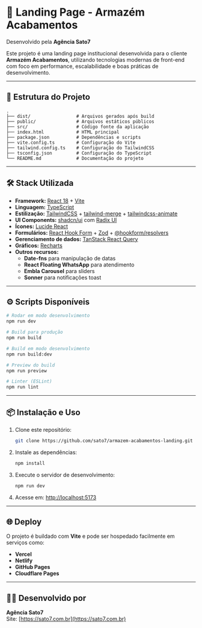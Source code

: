 # 🚀 Landing Page - Armazém Acabamentos  
Desenvolvido pela **Agência Sato7**  

Este projeto é uma landing page institucional desenvolvida para o cliente **Armazém Acabamentos**, utilizando tecnologias modernas de front-end com foco em performance, escalabilidade e boas práticas de desenvolvimento.

---

## 📂 Estrutura do Projeto  

```
.
├── dist/                 # Arquivos gerados após build
├── public/               # Arquivos estáticos públicos
├── src/                  # Código fonte da aplicação
├── index.html            # HTML principal
├── package.json          # Dependências e scripts
├── vite.config.ts        # Configuração do Vite
├── tailwind.config.ts    # Configuração do TailwindCSS
├── tsconfig.json         # Configuração do TypeScript
└── README.md             # Documentação do projeto
```

---

## 🛠️ Stack Utilizada  

- **Framework:** [React 18](https://react.dev/) + [Vite](https://vitejs.dev/)  
- **Linguagem:** [TypeScript](https://www.typescriptlang.org/)  
- **Estilização:** [TailwindCSS](https://tailwindcss.com/) + [tailwind-merge](https://github.com/dcastil/tailwind-merge) + [tailwindcss-animate](https://tailwindcss-animate.vercel.app/)  
- **UI Components:** [shadcn/ui](https://ui.shadcn.com/) com [Radix UI](https://www.radix-ui.com/)  
- **Ícones:** [Lucide React](https://lucide.dev/)  
- **Formulários:** [React Hook Form](https://react-hook-form.com/) + [Zod](https://zod.dev/) + [@hookform/resolvers](https://github.com/react-hook-form/resolvers)  
- **Gerenciamento de dados:** [TanStack React Query](https://tanstack.com/query/latest)  
- **Gráficos:** [Recharts](https://recharts.org/en-US/)  
- **Outros recursos:**  
  - **Date-fns** para manipulação de datas  
  - **React Floating WhatsApp** para atendimento  
  - **Embla Carousel** para sliders  
  - **Sonner** para notificações toast  

---

## ⚙️ Scripts Disponíveis  

```bash
# Rodar em modo desenvolvimento
npm run dev

# Build para produção
npm run build

# Build em modo desenvolvimento
npm run build:dev

# Preview do build
npm run preview

# Linter (ESLint)
npm run lint
```

---

## 📦 Instalação e Uso  

1. Clone este repositório:  
   ```bash
   git clone https://github.com/sato7/armazem-acabamentos-landing.git
   ```

2. Instale as dependências:  
   ```bash
   npm install
   ```

3. Execute o servidor de desenvolvimento:  
   ```bash
   npm run dev
   ```

4. Acesse em: [http://localhost:5173](http://localhost:5173)

---

## 🌐 Deploy  

O projeto é buildado com **Vite** e pode ser hospedado facilmente em serviços como:  
- **Vercel**  
- **Netlify**  
- **GitHub Pages**  
- **Cloudflare Pages**

---

## 👨‍💻 Desenvolvido por  

**Agência Sato7**  
Site: [https://sato7.com.br](https://sato7.com.br)  
